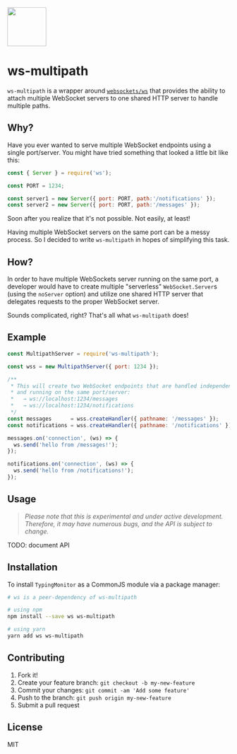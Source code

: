 <img src="https://user-images.githubusercontent.com/2100222/35955875-2cbc24e2-0c60-11e8-8639-845220373e3f.png" width="88" />

# ws-multipath

`ws-multipath` is a wrapper around [`websockets/ws`](https://github.com/websockets/ws/) that provides the ability to attach multiple WebSocket servers to one shared HTTP server to handle multiple paths.

## Why?

Have you ever wanted to serve multiple WebSocket endpoints using a single port/server. You might have tried something that looked a little bit like this:

```js
const { Server } = require('ws');

const PORT = 1234;

const server1 = new Server({ port: PORT, path:'/notifications' });
const server2 = new Server({ port: PORT, path:'/messages' });
```

Soon after you realize that it's not possible. Not easily, at least!

Having multiple WebSocket servers on the same port can be a messy process. So I decided to write `ws-multipath` in hopes of simplifying this task.

## How?

In order to have multiple WebSockets server running on the same port, a developer would have to create multiple "serverless" `WebSocket.Server`s (using the `noServer` option) and utilize one shared HTTP server that delegates requests to the proper WebSocket server.

Sounds complicated, right? That's all what `ws-multipath` does!

## Example

```js
const MultipathServer = require('ws-multipath');

const wss = new MultipathServer({ port: 1234 });

/**
 * This will create two WebSocket endpoints that are handled independently
 * and running on the same port/server:
 *   → ws://localhost:1234/messages
 *   → ws://localhost:1234/notifications
 */
const messages      = wss.createHandler({ pathname: '/messages' });
const notifications = wss.createHandler({ pathname: '/notifications' });

messages.on('connection', (ws) => {
  ws.send('hello from /messages!');
});

notifications.on('connection', (ws) => {
  ws.send('hello from /notifications!');
});
```

## Usage

> _Please note that this is experimental and under active development. Therefore, it may have numerous bugs, and the API is subject to change._

TODO: document API

## Installation

To install `TypingMonitor` as a CommonJS module via a package manager:

```bash
# ws is a peer-dependency of ws-multipath

# using npm
npm install --save ws ws-multipath

# using yarn
yarn add ws ws-multipath
```

## Contributing

1. Fork it!
2. Create your feature branch: `git checkout -b my-new-feature`
3. Commit your changes: `git commit -am 'Add some feature'`
4. Push to the branch: `git push origin my-new-feature`
5. Submit a pull request

## License

MIT
